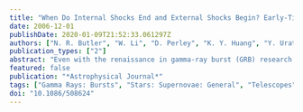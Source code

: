 ```yaml
---
title: "When Do Internal Shocks End and External Shocks Begin? Early-Time Broadband Modeling of GRB 051111"
date: 2006-12-01
publishDate: 2020-01-09T21:52:33.061297Z
authors: ["N. R. Butler", "W. Li", "D. Perley", "K. Y. Huang", "Y. Urata", "J. X. Prochaska", "J. S. Bloom", "A. V. Filippenko", "R. J. Foley", "D. Kocevski", "H. -W. Chen", "Y. Qiu", "P. H. Kuo", "F. Y. Huang", "W. H. Ip", "T. Tamagawa", "K. Onda", "M. Tashiro", "K. Makishima", "S. Nishihara", "Y. Sarugaku"]
publication_types: ["2"]
abstract: "Even with the renaissance in gamma-ray burst (GRB) research fostered by the Swift satellite, few bursts have both contemporaneous observations at long wavelengths and exquisite observations at later times across the electromagnetic spectrum. We present here contemporaneous imaging with the KAIT robotic optical telescope, dense optical sampling with Lulin, supplemented with infrared data from PAIRITEL and radio to gamma-ray data from the literature. For the first time, we can test the constancy of microphysical parameters in the internal-external shock paradigm and carefully trace the flow of energy from the GRB to the surrounding medium. KAIT data taken &lt;åisebox-0.5ex 1 minute after the start of GRB 051111 and coinciding with the fading gamma-ray tail of the prompt emission indicate a smooth reinjection of energy into the shock. No color change is apparent in observations beginning i̊sebox-0.5ex 1.5 minutes after the GRB and lasting for the first hour after the burst. There are achromatic flux modulations about the best-fit model at late (trs̊ebox-0.5ex 10$^4$ s) times, possibly due to variations in the external density. We find that the host galaxy extinction is well fit by a curve similar to that of the Small Magellanic Cloud. Low visual extinction, A$_V$rae̊box-0.5ex 0.2 mag, combined with high column densities determined from the X-ray and optical spectroscopy (N$_H$&gt;10$^21$ cm$^-2$), indicate a low dust-to-metals ratio and a possible overabundance of the light metals. An apparent small ratio of total to selective extinction (R$_V$raib̊ox-0.5ex 2) argues against dust destruction by the GRB. Time constancy of both the IR/optical/UV spectral energy distribution and the soft X-ray absorption suggests that the absorbing material is not local to the GRB."
featured: false
publication: "*Astrophysical Journal*"
tags: ["Gamma Rays: Bursts", "Stars: Supernovae: General", "Telescopes", "X-Rays: General", "Astrophysics"]
doi: "10.1086/508624"
---
```



